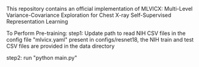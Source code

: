 This repository contains an official implementation of MLVICX: Multi-Level Variance-Covariance Exploration for Chest X-ray Self-Supervised Representation Learning

To Perform Pre-training:
  step1: Update path to read NIH CSV files in the config file "mlvicx.yaml" present in configs/resnet18, 
         the NIH train and test CSV files are provided in the data directory 

  step2: run "python main.py"
